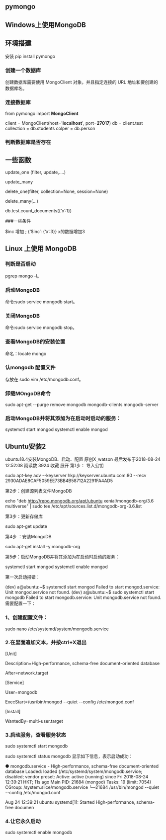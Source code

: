 
## pymongo


## Windows上使用MongoDB

## 环境搭建
安装 
pip install pymongo 
### 创建一个数据库
创建数据库需要使用 MongoClient 对象，并且指定连接的 URL 地址和要创建的数据库名。

### 连接数据库

from pymongo import  **MongoClient**

client = MongoClient(host='**localhost**', port=**27017**) 
db = client.test
collection = db.students
colper = db.person

### 判断数据库是否存在


## 一些函数

update_one (filter, update,....)

update_many  

delete_one(filter, collection=None, session=None) 

delete_many(...)  

db.test.count_documents({‘x’:1})



###一些条件

$inc  增加  ;  {‘$inc’: {‘x’:3}}   x的数据增加3  



 





## Linux 上使用 MongoDB

### 判断是否启动

pgrep mongo -l。

### 启动MongoDB

命令:sudo service mongodb start。

### 关闭MongoDB

命令:sudo service mongodb stop。

### 查看MongoDB的安装位置

命名：locate mongo

### 认mongodb 配置文件

存放在 sudo vim /etc/mongodb.conf。

### 卸载MOngoDB命令

sudo apt-get --purge remove mongodb mongodb-clients mongodb-server

### 启动MongoDB并将其添加为在启动时启动的服务：

systemctl start mongod
systemctl enable mongod

## Ubuntu安装2

ubuntu18.4安装MongoDB、启动、配置
原创X_watson 最后发布于2018-08-24 12:52:08 阅读数 3924  收藏
展开
第1步： 导入公钥

sudo apt-key adv --keyserver hkp://keyserver.ubuntu.com:80 --recv 2930ADAE8CAF5059EE73BB4B58712A2291FA4AD5

第2步：创建源列表文件MongoDB

echo "deb http://repo.mongodb.org/apt/ubuntu xenial/mongodb-org/3.6 multiverse" | sudo tee /etc/apt/sources.list.d/mongodb-org-3.6.list

第3步：更新存储库

sudo apt-get update

第4步 ：安装MongoDB

sudo apt-get install -y mongodb-org

第5步：启动MongoDB并将其添加为在启动时启动的服务：

systemctl start mongod
systemctl enable mongod

第一次启动报错：

(dev) a@ubuntu:~$ systemctl start mongod
Failed to start mongod.service: Unit mongod.service not found.
(dev) a@ubuntu:~$ sudo systemctl start mongodb
Failed to start mongodb.service: Unit mongodb.service not found.
需要配置一下：

### 1、创建配置文件：

sudo nano /etc/systemd/system/mongodb.service

### 2.在里面追加文本，并按ctrl+X退出

[Unit]

Description=High-performance, schema-free document-oriented database

After=network.target

[Service]

User=mongodb

ExecStart=/usr/bin/mongod --quiet --config /etc/mongod.conf

[Install]

WantedBy=multi-user.target

### 3.启动服务，查看服务状态

sudo systemctl start mongodb

sudo systemctl status mongodb
显示如下信息，表示启动成功：

● mongodb.service - High-performance, schema-free document-oriented database
   Loaded: loaded (/etc/systemd/system/mongodb.service; disabled; vendor preset:
   Active: active (running) since Fri 2018-08-24 12:39:21 HKT; 11s ago
 Main PID: 21684 (mongod)
    Tasks: 19 (limit: 7054)
   CGroup: /system.slice/mongodb.service
           └─21684 /usr/bin/mongod --quiet --config /etc/mongod.conf

Aug 24 12:39:21 ubuntu systemd[1]: Started High-performance, schema-free documen

### 4.让它永久启动

sudo systemctl enable mongodb


